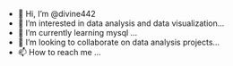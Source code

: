 - 👋 Hi, I’m @divine442
- 👀 I’m interested in data analysis and data visualization...
- 🌱 I’m currently learning mysql ...
- 💞️ I’m looking to collaborate on data analysis projects...
- 📫 How to reach me ...

<!---
divine442/divine442 is a ✨ special ✨ repository because its `README.md` (this file) appears on your GitHub profile.
You can click the Preview link to take a look at your changes.
--->
